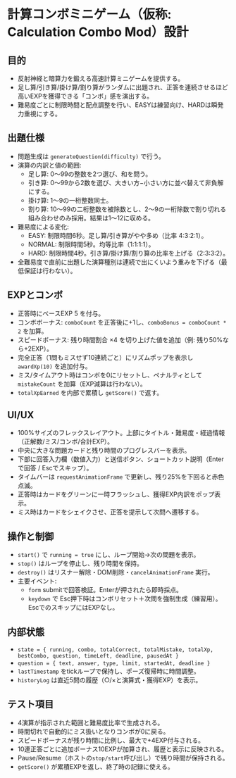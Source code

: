 # 計算コンボミニゲーム（仮称: Calculation Combo Mod）設計

## 目的
- 反射神経と暗算力を鍛える高速計算ミニゲームを提供する。
- 足し算/引き算/掛け算/割り算がランダムに出題され、正答を連続させるほど高いEXPを獲得できる「コンボ」感を演出する。
- 難易度ごとに制限時間と配点調整を行い、EASYは練習向け、HARDは瞬発力重視にする。

## 出題仕様
- 問題生成は `generateQuestion(difficulty)` で行う。
- 演算の内訳と値の範囲:
  - 足し算: 0〜99の整数を2つ選び、和を問う。
  - 引き算: 0〜99から2数を選び、大きい方−小さい方に並べ替えて非負解にする。
  - 掛け算: 1〜9の一桁整数同士。
  - 割り算: 10〜99の二桁整数を被除数とし、2〜9の一桁除数で割り切れる組み合わせのみ採用。結果は1〜12に収める。
- 難易度による変化:
  - EASY: 制限時間6秒。足し算/引き算がやや多め（比率 4:3:2:1）。
  - NORMAL: 制限時間5秒。均等比率（1:1:1:1）。
  - HARD: 制限時間4秒。引き算/掛け算/割り算の比率を上げる（2:3:3:2）。
- 全難易度で直前に出題した演算種別は連続で出にくいよう重みを下げる（最低保証は行わない）。

## EXPとコンボ
- 正答時にベースEXP 5 を付与。
- コンボボーナス: `comboCount` を正答後に+1し、`comboBonus = comboCount * 2` を加算。
- スピードボーナス: 残り時間割合 ×4 を切り上げた値を追加（例: 残り50%なら+2EXP）。
- 完全正答（1問もミスせず10連続ごと）にリズムポップを表示し `awardXp(10)` を追加付与。
- ミス/タイムアウト時はコンボを0にリセットし、ペナルティとして `mistakeCount` を加算（EXP減算は行わない）。
- `totalXpEarned` を内部で累積し `getScore()` で返す。

## UI/UX
- 100%サイズのフレックスレイアウト。上部にタイトル・難易度・経過情報（正解数/ミス/コンボ/合計EXP）。
- 中央に大きな問題カードと残り時間のプログレスバーを表示。
- 下部に回答入力欄（数値入力）と送信ボタン、ショートカット説明（Enterで回答 / Escでスキップ）。
- タイムバーは `requestAnimationFrame` で更新し、残り25%を下回ると赤色点滅。
- 正答時はカードをグリーンに一時フラッシュし、獲得EXP内訳をポップ表示。
- ミス時はカードをシェイクさせ、正答を提示して次問へ遷移する。

## 操作と制御
- `start()` で `running = true` にし、ループ開始→次の問題を表示。
- `stop()` はループを停止し、残り時間を保持。
- `destroy()` はリスナー解除・DOM削除・`cancelAnimationFrame` 実行。
- 主要イベント:
  - `form` submitで回答検証。Enterが押されたら即時採点。
  - `keydown` で Esc押下時はコンボリセット＋次問を強制生成（練習用）。EscでのスキップにはEXPなし。

## 内部状態
- `state = { running, combo, totalCorrect, totalMistake, totalXp, bestCombo, question, timeLeft, deadline, pausedAt }`
- `question = { text, answer, type, limit, startedAt, deadline }`
- `lastTimestamp` をtickループで保持し、ポーズ復帰時に時間調整。
- `historyLog` は直近5問の履歴（○/×と演算式・獲得EXP）を表示。

## テスト項目
- 4演算が指示された範囲と難易度比率で生成される。
- 時間切れで自動的にミス扱いとなりコンボが0に戻る。
- スピードボーナスが残り時間に比例し、最大で+4EXP付与される。
- 10連正答ごとに追加ボーナス10EXPが加算され、履歴と表示に反映される。
- Pause/Resume（ホストの`stop/start`呼び出し）で残り時間が保持される。
- `getScore()` が累積EXPを返し、終了時の記録に使える。
